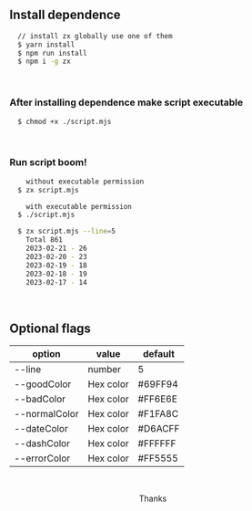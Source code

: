 ## Install dependence

```sh
  // install zx globally use one of them
  $ yarn install
  $ npm run install
  $ npm i -g zx
```

<br>

### After installing dependence make script executable

```sh
  $ chmod +x ./script.mjs
```

<br>

### Run script boom!

```sh
    without executable permission
  $ zx script.mjs

    with executable permission
  $ ./script.mjs
```

```sh
  $ zx script.mjs --line=5
    Total 861
    2023-02-21 - 26
    2023-02-20 - 23
    2023-02-19 - 18
    2023-02-18 - 19
    2023-02-17 - 14
```

<br>

## Optional flags

| option        | value     | default |
| ------------- | --------- | ------- |
| --line        | number    | 5       |
| --goodColor   | Hex color | #69FF94 |
| --badColor    | Hex color | #FF6E6E |
| --normalColor | Hex color | #F1FA8C |
| --dateColor   | Hex color | #D6ACFF |
| --dashColor   | Hex color | #FFFFFF |
| --errorColor  | Hex color | #FF5555 |

<br />

<p align="center">Thanks</p>
